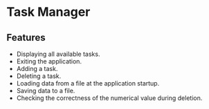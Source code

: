 # Task Manager

## Features 

* Displaying all available tasks.
* Exiting the application.
* Adding a task.
* Deleting a task.
* Loading data from a file at the application startup.
* Saving data to a file.
* Checking the correctness of the numerical value during deletion.


